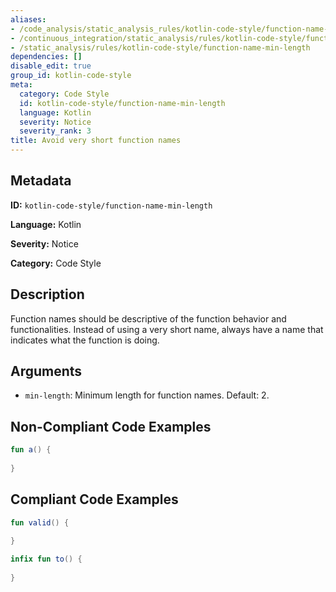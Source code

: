 ```yaml
---
aliases:
- /code_analysis/static_analysis_rules/kotlin-code-style/function-name-min-length
- /continuous_integration/static_analysis/rules/kotlin-code-style/function-name-min-length
- /static_analysis/rules/kotlin-code-style/function-name-min-length
dependencies: []
disable_edit: true
group_id: kotlin-code-style
meta:
  category: Code Style
  id: kotlin-code-style/function-name-min-length
  language: Kotlin
  severity: Notice
  severity_rank: 3
title: Avoid very short function names
---
```

<!--  SOURCED FROM https://github.com/DataDog/datadog-static-analyzer-rule-docs -->


## Metadata
**ID:** `kotlin-code-style/function-name-min-length`

**Language:** Kotlin

**Severity:** Notice

**Category:** Code Style

## Description
Function names should be descriptive of the function behavior and functionalities. Instead of using a very short name, always have a name that indicates what the function is doing.

## Arguments

 * `min-length`: Minimum length for function names. Default: 2.

## Non-Compliant Code Examples
```kotlin
fun a() {
    
}

```

## Compliant Code Examples
```kotlin
fun valid() {
    
}

infix fun to() {
    
}

```
